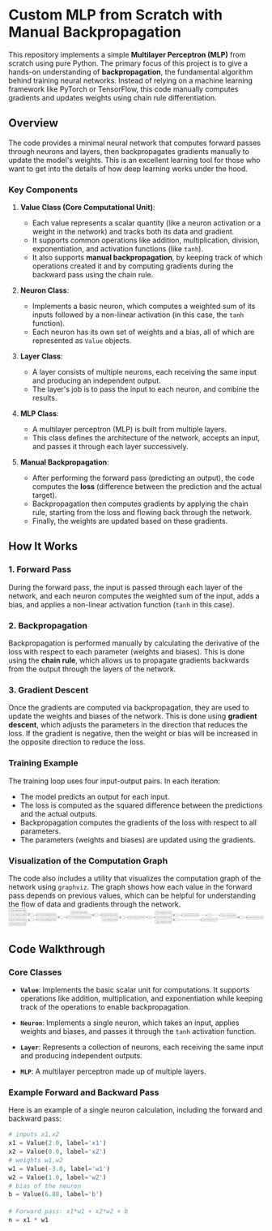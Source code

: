 # Custom MLP from Scratch with Manual Backpropagation

This repository implements a simple **Multilayer Perceptron (MLP)** from scratch using pure Python. The primary focus of this project is to give a hands-on understanding of **backpropagation**, the fundamental algorithm behind training neural networks. Instead of relying on a machine learning framework like PyTorch or TensorFlow, this code manually computes gradients and updates weights using chain rule differentiation.

## Overview

The code provides a minimal neural network that computes forward passes through neurons and layers, then backpropagates gradients manually to update the model's weights. This is an excellent learning tool for those who want to get into the details of how deep learning works under the hood.

### Key Components

1. **Value Class (Core Computational Unit)**:
   - Each value represents a scalar quantity (like a neuron activation or a weight in the network) and tracks both its data and gradient.
   - It supports common operations like addition, multiplication, division, exponentiation, and activation functions (like `tanh`).
   - It also supports **manual backpropagation**, by keeping track of which operations created it and by computing gradients during the backward pass using the chain rule.

2. **Neuron Class**:
   - Implements a basic neuron, which computes a weighted sum of its inputs followed by a non-linear activation (in this case, the `tanh` function).
   - Each neuron has its own set of weights and a bias, all of which are represented as `Value` objects.

3. **Layer Class**:
   - A layer consists of multiple neurons, each receiving the same input and producing an independent output. 
   - The layer's job is to pass the input to each neuron, and combine the results.

4. **MLP Class**:
   - A multilayer perceptron (MLP) is built from multiple layers.
   - This class defines the architecture of the network, accepts an input, and passes it through each layer successively.

5. **Manual Backpropagation**:
   - After performing the forward pass (predicting an output), the code computes the **loss** (difference between the prediction and the actual target).
   - Backpropagation then computes gradients by applying the chain rule, starting from the loss and flowing back through the network.
   - Finally, the weights are updated based on these gradients.

## How It Works

### 1. Forward Pass
During the forward pass, the input is passed through each layer of the network, and each neuron computes the weighted sum of the input, adds a bias, and applies a non-linear activation function (`tanh` in this case).

### 2. Backpropagation
Backpropagation is performed manually by calculating the derivative of the loss with respect to each parameter (weights and biases). This is done using the **chain rule**, which allows us to propagate gradients backwards from the output through the layers of the network.

### 3. Gradient Descent
Once the gradients are computed via backpropagation, they are used to update the weights and biases of the network. This is done using **gradient descent**, which adjusts the parameters in the direction that reduces the loss. If the gradient is negative, then the weight or bias will be increased in the opposite direction to reduce the loss.

### Training Example
The training loop uses four input-output pairs. In each iteration:
- The model predicts an output for each input.
- The loss is computed as the squared difference between the predictions and the actual outputs.
- Backpropagation computes the gradients of the loss with respect to all parameters.
- The parameters (weights and biases) are updated using the gradients.

### Visualization of the Computation Graph
The code also includes a utility that visualizes the computation graph of the network using `graphviz`. The graph shows how each value in the forward pass depends on previous values, which can be helpful for understanding the flow of data and gradients through the network.
![2D Neuron](Neuron.svg)

## Code Walkthrough

### Core Classes

- **`Value`**: Implements the basic scalar unit for computations. It supports operations like addition, multiplication, and exponentiation while keeping track of the operations to enable backpropagation.
  
- **`Neuron`**: Implements a single neuron, which takes an input, applies weights and biases, and passes it through the `tanh` activation function.
  
- **`Layer`**: Represents a collection of neurons, each receiving the same input and producing independent outputs.
  
- **`MLP`**: A multilayer perceptron made up of multiple layers.

### Example Forward and Backward Pass
Here is an example of a single neuron calculation, including the forward and backward pass:

```python
# inputs x1,x2
x1 = Value(2.0, label='x1')
x2 = Value(0.0, label='x2')
# weights w1,w2
w1 = Value(-3.0, label='w1')
w2 = Value(1.0, label='w2')
# bias of the neuron
b = Value(6.88, label='b')

# Forward pass: x1*w1 + x2*w2 + b
n = x1 * w1
```
